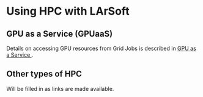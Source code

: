 # Using HPC with LArSoft

## GPU as a Service (GPUaaS)

Details on accessing GPU resources from Grid Jobs is described in [ GPU as a Service ](_GPU_as_a_Service_).

## Other types of HPC

Will be filled in as links are made available.

